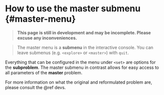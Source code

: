# How to use the master submenu {#master-menu}
> **This page is still in development and may be incomplete. Please excuse any inconveniences.**

> The master menu is a **submenu** in the interactive console.
> You can leave submenus (e.g. `<explore>` or `<master>`) with `quit`.

Everything that can be configured in the menu under `<set>` are options
for the **subproblem**. The master submenu in contrast allows for
easy access to all parameters of the **master** problem.

For more information on what the original and reformulated problem are,
please consult the @ref devs.
